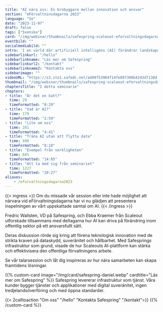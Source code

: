 ```yaml
---
title: "AI nära oss: En brobyggare mellan innovation och ansvar"
section: "eFörvaltninsdagarna 2023"
language: "Se"
date: "2023-11-07"
draft: false
tags: ["Svenska"]
card: "/img/webinar/thumbnails/safespring-scaleout-eforvaltningsdagarna-2023.jpg"
eventbild: ""
socialmediabild: ""
intro: 'I en värld där artificiell intelligens (AI) förändrar landskapet för nästan varje industri, finns viktiga frågor att besvara: hur säkerställer vi att AI:s kraft används på ett sätt som är effektivt och hållbart, utan att riskera att data hamnar i fel händer?'
sidebarlinkurl: "/hello"
sidebarlinkname: "Läs mer om Safespring"
sidebarlinkurl2: "/kontakt"
sidebarlinkname2: "Kontakta oss"
sidebarimage: ""
videoURL: "https://s3.sto1.safedc.net/a489f53964f14fe897308b4243d7138d:processedvideos/safespring-scaleout-eforvaltningsdagarna–talarslot-2023/master.m3u8"
thumbnail: "/img/webinar/thumbnails/safespring-scaleout-eforvaltningsdagarna-2023.jpg"
chaptersTitle: "I detta seminarie"
chapters:
- title: "Är det en katt?"
  time: 29
  timeFormatted: "0:29"
- title: "Vad är AI?"
  time: 179
  timeFormatted: "2:59"
- title: "Lite om oss"
  time: 281
  timeFormatted: "4:41"
- title: "Träna AI utan att flytta data"
  time: 490
  timeFormatted: "8:10"
- title: "Exempel från verkligheten"
  time: 845
  timeFormatted: "14:05"
- title: "Att ta med sig från seminariet"
  time: 1227
  timeFormatted: "20:27"
aliases:
    - /eforvaltningsdagarna2023
---
```


{{< ingress >}}
Om du missade vår session eller inte hade möjlighet att närvara vid eFörvaltningsdagarna har vi nu glädjen att presentera inspelningen av vårt uppskattade samtal om AI.
{{< /ingress >}}

Fredric Wallsten, VD på Safespring, och Ebba Kraemer från Scaleout utforskade tillsammans med deltagarna hur AI kan driva på förändring inom offentlig sektor på ett ansvarsfullt sätt.

Deras diskussion rörde sig kring att förena teknologisk innovation med de strikta kraven på dataskydd, suveränitet och hållbarhet. Med Safesprings infrastruktur som grund, visade de hur Scaleouts AI-plattform kan stärka och effektivisera den offentliga förvaltningens arbete.

Se vår talarsession och låt dig inspireras av hur nära samarbeten kan skapa framtidens lösningar.

{{% custom-card image="/img/card/safespring-daniel.webp" cardtitle="Läs mer om Safespring" %}}
Safespring levererar infrastruktur som tjänst. Våra kunder bygger tjänster och applikationer med digital suveränitet, ingen tredjelandsöverföring och med öppna standarder.

{{< 2calltoaction "Om oss" "/hello" "Kontakta Safespring" "/kontakt">}}
{{% /custom-card %}}